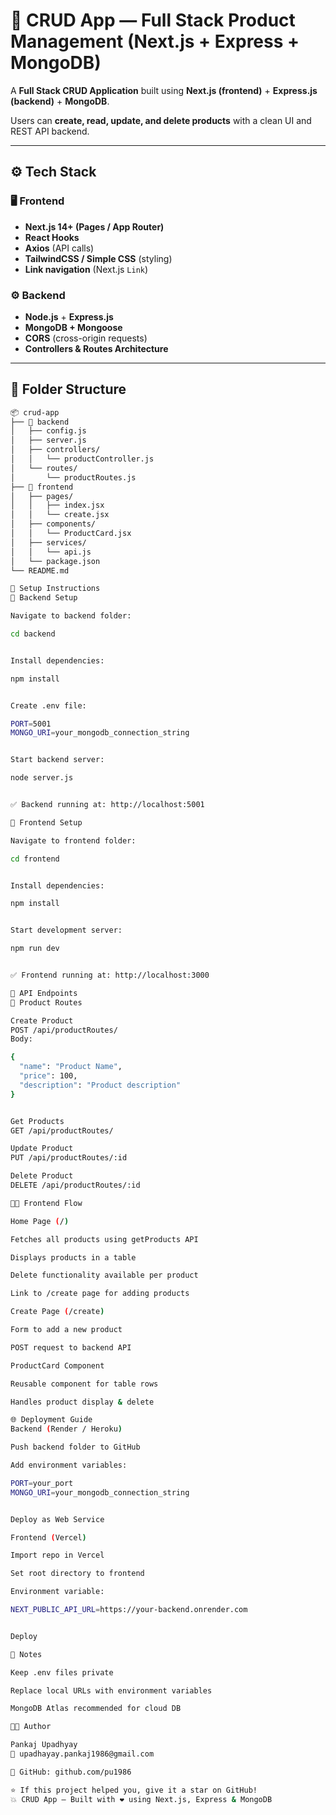 # 🛒 CRUD App — Full Stack Product Management (Next.js + Express + MongoDB)

A **Full Stack CRUD Application** built using **Next.js (frontend)** + **Express.js (backend)** + **MongoDB**.  

Users can **create, read, update, and delete products** with a clean UI and REST API backend.

---

## ⚙️ Tech Stack

### 🖥️ Frontend
- **Next.js 14+ (Pages / App Router)**
- **React Hooks**
- **Axios** (API calls)
- **TailwindCSS / Simple CSS** (styling)
- **Link navigation** (Next.js `Link`)

### ⚙️ Backend
- **Node.js** + **Express.js**
- **MongoDB + Mongoose**
- **CORS** (cross-origin requests)
- **Controllers & Routes Architecture**

---

## 📂 Folder Structure

```bash
📦 crud-app
├── 📁 backend
│   ├── config.js
│   ├── server.js
│   ├── controllers/
│   │   └── productController.js
│   └── routes/
│       └── productRoutes.js
├── 📁 frontend
│   ├── pages/
│   │   ├── index.jsx
│   │   └── create.jsx
│   ├── components/
│   │   └── ProductCard.jsx
│   ├── services/
│   │   └── api.js
│   └── package.json
└── README.md

🚀 Setup Instructions
🔹 Backend Setup

Navigate to backend folder:

cd backend


Install dependencies:

npm install


Create .env file:

PORT=5001
MONGO_URI=your_mongodb_connection_string


Start backend server:

node server.js


✅ Backend running at: http://localhost:5001

🔹 Frontend Setup

Navigate to frontend folder:

cd frontend


Install dependencies:

npm install


Start development server:

npm run dev


✅ Frontend running at: http://localhost:3000

📡 API Endpoints
🔸 Product Routes

Create Product
POST /api/productRoutes/
Body:

{
  "name": "Product Name",
  "price": 100,
  "description": "Product description"
}


Get Products
GET /api/productRoutes/

Update Product
PUT /api/productRoutes/:id

Delete Product
DELETE /api/productRoutes/:id

🧑‍💻 Frontend Flow

Home Page (/)

Fetches all products using getProducts API

Displays products in a table

Delete functionality available per product

Link to /create page for adding products

Create Page (/create)

Form to add a new product

POST request to backend API

ProductCard Component

Reusable component for table rows

Handles product display & delete

🌐 Deployment Guide
Backend (Render / Heroku)

Push backend folder to GitHub

Add environment variables:

PORT=your_port
MONGO_URI=your_mongodb_connection_string


Deploy as Web Service

Frontend (Vercel)

Import repo in Vercel

Set root directory to frontend

Environment variable:

NEXT_PUBLIC_API_URL=https://your-backend.onrender.com


Deploy

🧠 Notes

Keep .env files private

Replace local URLs with environment variables

MongoDB Atlas recommended for cloud DB

👨‍💻 Author

Pankaj Upadhyay
📧 upadhayay.pankaj1986@gmail.com

💼 GitHub: github.com/pu1986

⭐ If this project helped you, give it a star on GitHub!
💥 CRUD App — Built with ❤️ using Next.js, Express & MongoDB